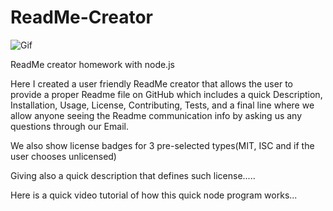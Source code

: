 # ReadMe-Creator
![Gif](ReadMeGif.gif)

ReadMe creator homework with node.js

Here I created a user friendly ReadMe creator that allows the user to provide a proper Readme file on GitHub which includes a quick Description, Installation, Usage, License, Contributing, Tests, and a final line where we allow anyone seeing the Readme communication info by asking us any questions through our Email.

We also show license badges for 3 pre-selected types(MIT, ISC and if the user chooses unlicensed)

Giving also a quick description that defines such license.....

Here is a quick video tutorial of how this quick node program works...



